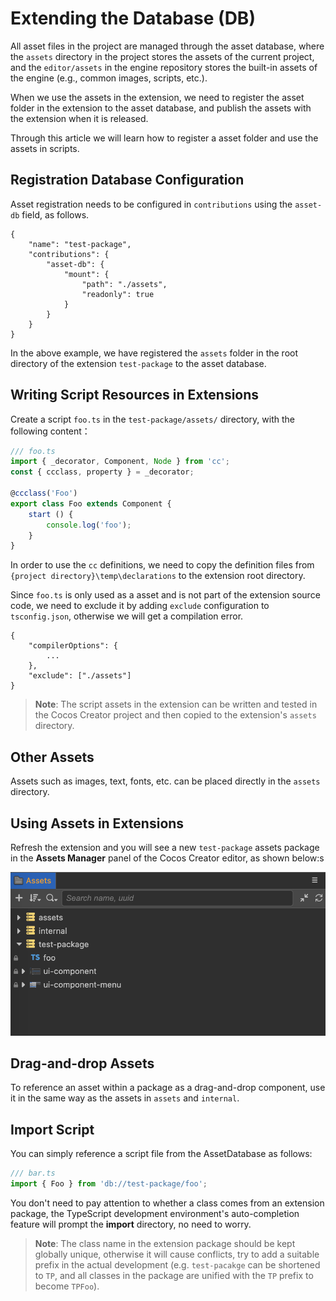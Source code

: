 # Extending the Database (DB)

All asset files in the project are managed through the asset database, where the `assets` directory in the project stores the assets of the current project, and the `editor/assets` in the engine repository stores the built-in assets of the engine (e.g., common images, scripts, etc.).

When we use the assets in the extension, we need to register the asset folder in the extension to the asset database, and publish the assets with the extension when it is released.

Through this article we will learn how to register a asset folder and use the assets in scripts.

## Registration Database Configuration

Asset registration needs to be configured in `contributions` using the `asset-db` field, as follows.

```json5
{
    "name": "test-package",
    "contributions": {
        "asset-db": {
            "mount": {
                "path": "./assets",
                "readonly": true
            }
        }
    }
}
```

In the above example, we have registered the `assets` folder in the root directory of the extension `test-package` to the asset database.

## Writing Script Resources in Extensions

Create a script `foo.ts` in the `test-package/assets/` directory, with the following content：

```typescript
/// foo.ts
import { _decorator, Component, Node } from 'cc';
const { ccclass, property } = _decorator;
 
@ccclass('Foo')
export class Foo extends Component {
    start () {
        console.log('foo');
    }
}
```

In order to use the `cc` definitions, we need to copy the definition files from `{project directory}\temp\declarations` to the extension root directory.

Since `foo.ts` is only used as a asset and is not part of the extension source code, we need to exclude it by adding `exclude` configuration to `tsconfig.json`, otherwise we will get a compilation error.

```json5
{
    "compilerOptions": { 
        ... 
    },
    "exclude": ["./assets"]
}
```

> **Note**: The script assets in the extension can be written and tested in the Cocos Creator project and then copied to the extension's `assets` directory.

## Other Assets

Assets such as images, text, fonts, etc. can be placed directly in the `assets` directory.

## Using Assets in Extensions

Refresh the extension and you will see a new `test-package` assets package in the **Assets Manager** panel of the Cocos Creator editor, as shown below:s

![extension-database](./image/extension-database.png)

## Drag-and-drop Assets

To reference an asset within a package as a drag-and-drop component, use it in the same way as the assets in `assets` and `internal`.

## Import Script

You can simply reference a script file from the AssetDatabase as follows:

```typescript
/// bar.ts
import { Foo } from 'db://test-package/foo';
```

You don't need to pay attention to whether a class comes from an extension package, the TypeScript development environment's auto-completion feature will prompt the **import** directory, no need to worry.

> **Note**: The class name in the extension package should be kept globally unique, otherwise it will cause conflicts, try to add a suitable prefix in the actual development (e.g. `test-pacakge` can be shortened to `TP`, and all classes in the package are unified with the `TP` prefix to become `TPFoo`).
